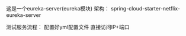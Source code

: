 这是一个eureka-server(eureka模块)
    架构：
        spring-cloud-starter-netflix-eureka-server
        
        
测试服务流程：
    配置好yml配置文件
    直接访问IP+端口
        
        